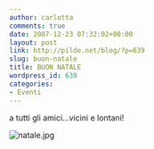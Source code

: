 ```yaml
---
author: carlotta
comments: true
date: 2007-12-23 07:32:02+00:00
layout: post
link: http://pilde.net/blog/?p=639
slug: buon-natale
title: BUON NATALE
wordpress_id: 639
categories:
- Eventi
---
```


a tutti gli amici...vicini e lontani!

![natale.jpg](http://pilde.net/blog/wp-content/uploads/2007/12/natale.jpg)


